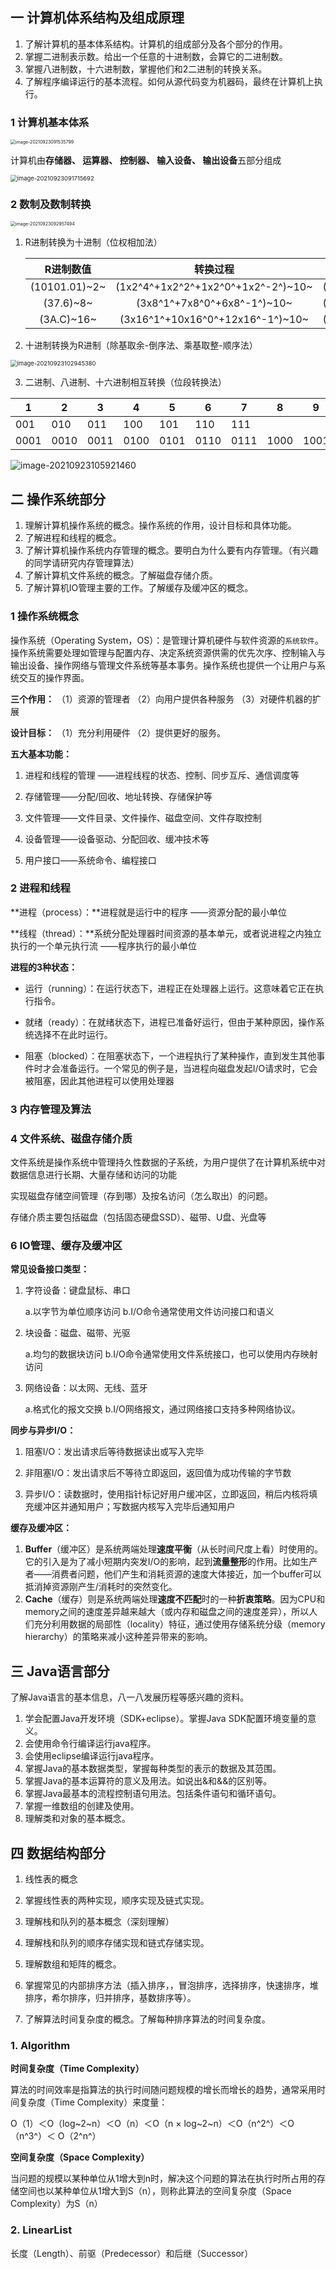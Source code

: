 

## 一 计算机体系结构及组成原理
1. 了解计算机的基本体系结构。计算机的组成部分及各个部分的作用。
2. 掌握二进制表示数。给出一个任意的十进制数，会算它的二进制数。
3. 掌握八进制数，十六进制数，掌握他们和2二进制的转换关系。
4. 了解程序编译运行的基本流程。如何从源代码变为机器码，最终在计算机上执行。



### 1 计算机基本体系

<img src="vx_images/image-20210923091535799.png" alt="image-20210923091535799" style="zoom: 50%;" />



计算机由**存储器、 运算器、 控制器、 输入设备、 输出设备**五部分组成

<img src="vx_images/image-20210923091715692.png" alt="image-20210923091715692" style="zoom: 67%;" />

### 2 数制及数制转换

<img src="vx_images/image-20210923092957494.png" alt="image-20210923092957494" style="zoom:50%;" />



1. R进制转换为十进制（位权相加法）

   |   R进制数值   |              转换过程              |  十进制数   |
   | :-----------: | :--------------------------------: | :---------: |
   | (10101.01)~2~ | (1x2^4^+1x2^2^+1x2^0^+1x2^-2^)~10~ | (21.25)~10~ |
   |   (37.6)~8~   |    (3x8^1^+7x8^0^+6x8^-1^)~10~     | (31.75)~10~ |
   |  (3A.C)~16~   |  (3x16^1^+10x16^0^+12x16^-1^)~10~  | (58.75)~10~ |

   

2. 十进制转换为R进制（除基取余-倒序法、乘基取整-顺序法）

<img src="vx_images/image-20210923102945380.png" alt="image-20210923102945380" style="zoom: 67%;" />



3. 二进制、八进制、十六进制相互转换（位段转换法）

| 1    | 2    | 3    | 4    | 5    | 6    | 7    | 8    | 9    | A    | B    | C    | D    | E    | F    |
| ---- | ---- | ---- | ---- | ---- | ---- | ---- | ---- | ---- | ---- | ---- | ---- | ---- | ---- | ---- |
| 001  | 010  | 011  | 100  | 101  | 110  | 111  |      |      |      |      |      |      |      |      |
| 0001 | 0010 | 0011 | 0100 | 0101 | 0110 | 0111 | 1000 | 1001 | 1010 | 1011 | 1100 | 1101 | 1110 | 1111 |

![image-20210923105921460](vx_images/image-20210923105921460.png)





## 二 操作系统部分

1. 理解计算机操作系统的概念。操作系统的作用，设计目标和具体功能。
2. 了解进程和线程的概念。
3. 了解计算机操作系统内存管理的概念。要明白为什么要有内存管理。（有兴趣的同学请研究内存管理算法）
4. 了解计算机文件系统的概念。了解磁盘存储介质。
5. 了解计算机IO管理主要的工作。了解缓存及缓冲区的概念。



### 1 操作系统概念

操作系统（Operating System，OS）：是管理计算机硬件与软件资源的`系统软件`。操作系统需要处理如管理与配置内存、决定系统资源供需的优先次序、控制输入与输出设备、操作网络与管理文件系统等基本事务。操作系统也提供一个让用户与系统交互的操作界面。

**三个作用：** （1）资源的管理者 （2）向用户提供各种服务 （3）对硬件机器的扩展

**设计目标：** （1）充分利用硬件 （2）提供更好的服务。

**五大基本功能：**

1. 进程和线程的管理 ——进程线程的状态、控制、同步互斥、通信调度等

2. 存储管理——分配/回收、地址转换、存储保护等

3. 文件管理——文件目录、文件操作、磁盘空间、文件存取控制

4. 设备管理——设备驱动、分配回收、缓冲技术等

5. 用户接口——系统命令、编程接口



### 2 进程和线程

**进程（process）：**进程就是运行中的程序 ——资源分配的最小单位

**线程（thread）：**系统分配处理器时间资源的基本单元，或者说进程之内独立执行的一个单元执行流 ——程序执行的最小单位 

**进程的3种状态：**

- 运行（running）：在运行状态下，进程正在处理器上运行。这意味着它正在执行指令。

- 就绪（ready）：在就绪状态下，进程已准备好运行，但由于某种原因，操作系统选择不在此时运行。

- 阻塞（blocked）：在阻塞状态下，一个进程执行了某种操作，直到发生其他事件时才会准备运行。一个常见的例子是，当进程向磁盘发起I/O请求时，它会被阻塞，因此其他进程可以使用处理器



### 3 内存管理及算法





### 4 文件系统、磁盘存储介质

 文件系统是操作系统中管理持久性数据的子系统，为用户提供了在计算机系统中对数据信息进行长期、大量存储和访问的功能

 实现磁盘存储空间管理（存到哪）及按名访问（怎么取出）的问题。



存储介质主要包括磁盘（包括固态硬盘SSD）、磁带、U盘、光盘等



### 6 IO管理、缓存及缓冲区

**常见设备接口类型：**

1. 字符设备：键盘鼠标、串口

      a.以字节为单位顺序访问
      b.I/O命令通常使用文件访问接口和语义

2. 块设备：磁盘、磁带、光驱

      a.均匀的数据块访问
      b.I/O命令通常使用文件系统接口，也可以使用内存映射访问

3. 网络设备：以太网、无线、蓝牙

      a.格式化的报文交换
      b.I/O网络报文，通过网络接口支持多种网络协议。



**同步与异步I/O：**

1. 阻塞I/O：发出请求后等待数据读出或写入完毕

2. 非阻塞I/O：发出请求后不等待立即返回，返回值为成功传输的字节数

3. 异步I/O：读数据时，使用指针标记好用户缓冲区，立即返回，稍后内核将填充缓冲区并通知用户；写数据内核写入完毕后通知用户



**缓存及缓冲区：**

1. **Buffer**（缓冲区）是系统两端处理**速度平衡**（从长时间尺度上看）时使用的。它的引入是为了减小短期内突发I/O的影响，起到**流量整形**的作用。比如生产者——消费者问题，他们产生和消耗资源的速度大体接近，加一个buffer可以抵消掉资源刚产生/消耗时的突然变化。
2. **Cache**（缓存）则是系统两端处理**速度不匹配**时的一种**折衷策略**。因为CPU和memory之间的速度差异越来越大（或内存和磁盘之间的速度差异），所以人们充分利用数据的局部性（locality）特征，通过使用存储系统分级（memory hierarchy）的策略来减小这种差异带来的影响。



## 三 Java语言部分
了解Java语言的基本信息，八一八发展历程等感兴趣的资料。

1. 学会配置Java开发环境（SDK+eclipse）。掌握Java SDK配置环境变量的意义。
2. 会使用命令行编译运行java程序。
3. 会使用eclipse编译运行java程序。
4. 掌握Java的基本数据类型，掌握每种类型的表示的数据及其范围。
5. 掌握Java的基本运算符的意义及用法。如说出&和&&的区别等。
6. 掌握Java最基本的流程控制语句用法。包括条件语句和循环语句。
7. 掌握一维数组的创建及使用。
8. 理解类和对象的基本概念。





## 四 数据结构部分
1. 线性表的概念

2. 掌握线性表的两种实现，顺序实现及链式实现。
3. 理解栈和队列的基本概念（深刻理解）
4. 理解栈和队列的顺序存储实现和链式存储实现。
5. 理解数组和矩阵的概念。
6. 掌握常见的内部排序方法（插入排序，，冒泡排序，选择排序，快速排序，堆排序，希尔排序，归并排序，基数排序等）。
7. 了解算法时间复杂度的概念。了解每种排序算法的时间复杂度。



### 1. Algorithm

**时间复杂度（Time Complexity）**

算法的时间效率是指算法的执行时间随问题规模的增长而增长的趋势，通常采用时间复杂度（Time Complexity）来度量：

O（1）＜O（log~2~n）＜O（n）＜O（n × log~2~n）＜O（n^2^）＜O（n^3^）＜ O（2^n^）



**空间复杂度（Space Complexity）**

当问题的规模以某种单位从1增大到n时，解决这个问题的算法在执行时所占用的存储空间也以某种单位从1增大到S（n），则称此算法的空间复杂度（Space Complexity）为S（n）



### 2. LinearList

长度（Length）、前驱（Predecessor）和后继（Successor）





